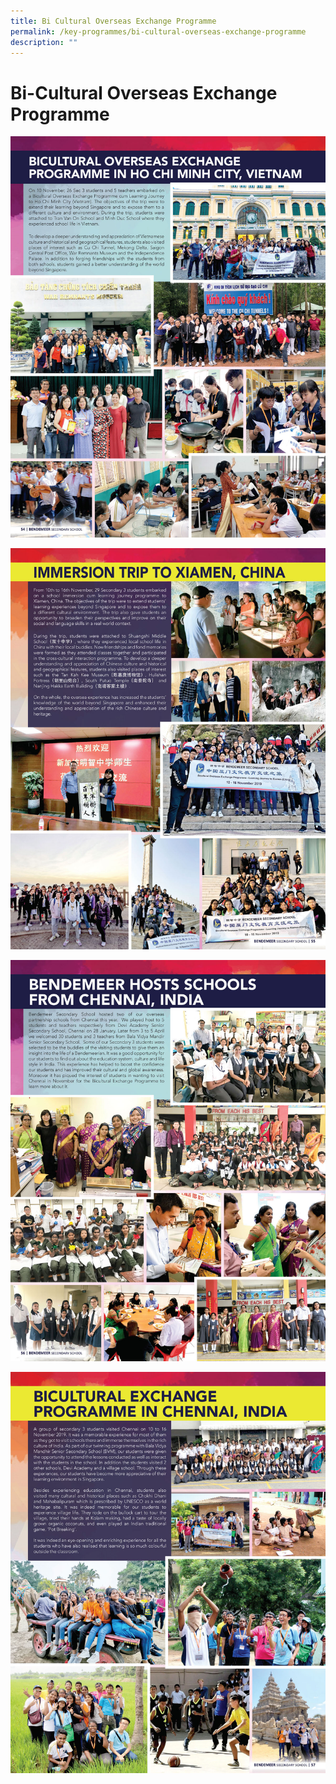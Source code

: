 ```yaml
---
title: Bi Cultural Overseas Exchange Programme
permalink: /key-programmes/bi-cultural-overseas-exchange-programme
description: ""
---
```

# Bi-Cultural Overseas Exchange Programme
![Bi-Cultural Overseas Exchange Programme](/images/Bi-Cultural%20Overseas%20Exchange%20Programme.jpg)

![Bi-Cultural Overseas Exchange Programme](/images/Bi-Cultural%20Overseas%20Exchange%20Programme2.jpg)

![Bi-Cultural Overseas Exchange Programme](/images/Bi-Cultural%20Overseas%20Exchange%20Programme3.jpg)

![Bi-Cultural Overseas Exchange Programme](/images/Bi-Cultural%20Overseas%20Exchange%20Programme4.jpg)